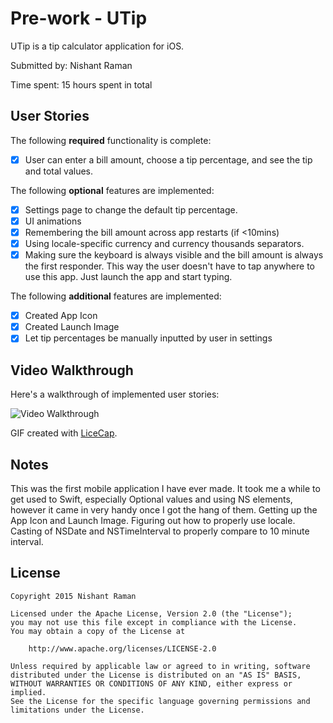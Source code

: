 # Pre-work - UTip

UTip is a tip calculator application for iOS.

Submitted by: Nishant Raman

Time spent: 15 hours spent in total

## User Stories

The following **required** functionality is complete:
* [x] User can enter a bill amount, choose a tip percentage, and see the tip and total values.

The following **optional** features are implemented:
* [x] Settings page to change the default tip percentage.
* [x] UI animations
* [x] Remembering the bill amount across app restarts (if <10mins)
* [x] Using locale-specific currency and currency thousands separators.
* [x] Making sure the keyboard is always visible and the bill amount is always the first responder. This way the user doesn't have to tap anywhere to use this app. Just launch the app and start typing.

The following **additional** features are implemented:
- [x] Created App Icon
- [x] Created Launch Image
- [x] Let tip percentages be manually inputted by user in settings

## Video Walkthrough 

Here's a walkthrough of implemented user stories:

<img src='http://i.imgur.com/yAg4n6m.gif' title='Video Walkthrough' width='' alt='Video Walkthrough' />

GIF created with [LiceCap](http://www.cockos.com/licecap/).

## Notes

This was the first mobile application I have ever made. It took me a while to get used to Swift, especially Optional values and using NS elements, however it came in very handy once I got the hang of them.
Getting up the App Icon and Launch Image. 
Figuring out how to properly use locale.
Casting of NSDate and NSTimeInterval to properly compare to 10 minute interval.

## License

    Copyright 2015 Nishant Raman

    Licensed under the Apache License, Version 2.0 (the "License");
    you may not use this file except in compliance with the License.
    You may obtain a copy of the License at

        http://www.apache.org/licenses/LICENSE-2.0

    Unless required by applicable law or agreed to in writing, software
    distributed under the License is distributed on an "AS IS" BASIS,
    WITHOUT WARRANTIES OR CONDITIONS OF ANY KIND, either express or implied.
    See the License for the specific language governing permissions and
    limitations under the License.

